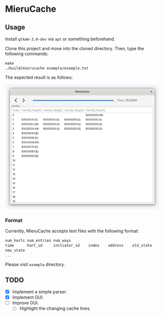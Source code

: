 # MieruCache

## Usage

Install `gtkmm-3.0-dev` via `apt` or something beforehand.

Clone this project and move into the cloned directory.
Then, type the following commands:

```
make
./build/mierucache example/example.txt
```

The expected result is as follows:

![Example screenshot](doc/img/exampe_screenshot.png)

### Format

Currently, MieruCache accepts text files with the following format:

```
num_harts num_entries num_ways
time      hart_id     initiator_id    index    address    old_state    new_state
...
```

Please visit `example` directory.

## TODO

- [X] Implement a simple parser.
- [X] Implement GUI.
- [ ] Improve GUI.
	- [ ] Highlight the changing cache lines.
